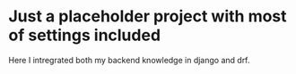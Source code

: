 # Just a placeholder project with most of settings included

Here I intregrated both my backend knowledge in django and drf. 
